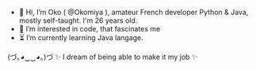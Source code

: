 - 👋 Hi, I’m Oko  ( @Okomiya ), amateur French developer Python & Java, mostly self-taught. I'm 26 years old.
- 🌿 I’m interested in code, that fascinates me
- ⏳ I’m currently learning Java langage.

(づ｡◕‿‿◕｡)づ ✨ I dream of being able to make it my job ✨ 

<!---
Okomiya/Okomiya is a ✨ special ✨ repository because its `README.md` (this file) appears on your GitHub profile.
You can click the Preview link to take a look at your changes.
--->
